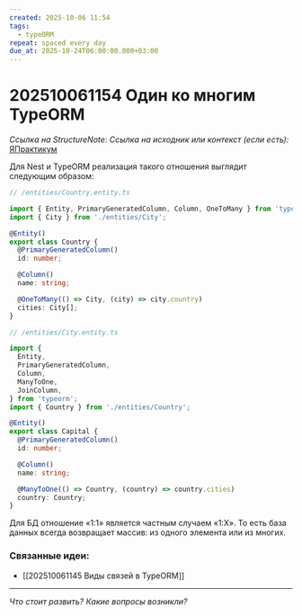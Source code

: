```yaml
---
created: 2025-10-06 11:54
tags:
  - typeORM
repeat: spaced every day
due_at: 2025-10-24T06:00:00.000+03:00
---
```

# 202510061154 Один ко многим TypeORM

*Ссылка на StructureNote:*
*Ссылка на исходник или контекст (если есть):* [ЯПрактикум](https://practicum.yandex.ru/learn/backend-nodejs/courses/a4214ab0-2146-4152-b90e-651bf4c7ca5e/sprints/564244/topics/104f2765-a9c9-4617-8a5e-f21b675cf9b3/lessons/66392f72-0cb8-4373-984b-ada4c806cb74/)

Для Nest и TypeORM реализация такого отношения выглядит следующим образом:

```ts
// /entities/Country.entity.ts

import { Entity, PrimaryGeneratedColumn, Column, OneToMany } from 'typeorm';
import { City } from './entities/City';

@Entity()
export class Country {
  @PrimaryGeneratedColumn()
  id: number;

  @Column()
  name: string;

  @OneToMany(() => City, (city) => city.country)
  cities: City[];
}
```

```ts
// /entities/City.entity.ts

import {
  Entity,
  PrimaryGeneratedColumn,
  Column,
  ManyToOne,
  JoinColumn,
} from 'typeorm';
import { Country } from './entities/Country';

@Entity()
export class Capital {
  @PrimaryGeneratedColumn()
  id: number;

  @Column()
  name: string;

  @ManyToOne(() => Country, (country) => country.cities)
  country: Country;
}
```

Для БД отношение «1:1» является частным случаем «1:Х». То есть база данных всегда возвращает массив: из одного элемента или из многих.

### Связанные идеи:

* [[202510061145 Виды связей в TypeORM]]

---

*Что стоит развить? Какие вопросы возникли?*
